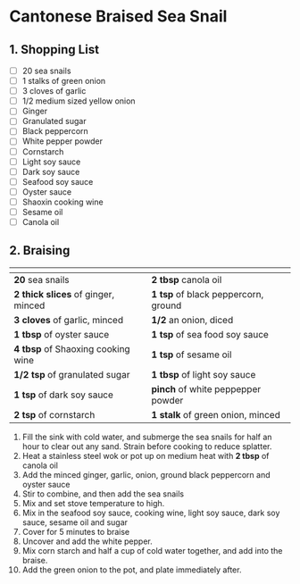 # Cantonese Braised Sea Snail

## 1. Shopping List
- [ ] 20 sea snails
- [ ] 1 stalks of green onion
- [ ] 3 cloves of garlic
- [ ] 1/2 medium sized yellow onion
- [ ] Ginger
- [ ] Granulated sugar
- [ ] Black peppercorn
- [ ] White pepper powder
- [ ] Cornstarch
- [ ] Light soy sauce
- [ ] Dark soy sauce
- [ ] Seafood soy sauce
- [ ] Oyster sauce
- [ ] Shaoxin cooking wine
- [ ] Sesame oil
- [ ] Canola oil

## 2. Braising
|<!-- -->|<!-- -->|
|---|---|
| **20** sea snails | **2 tbsp** canola oil | 
| **2 thick slices** of ginger, minced | **1 tsp** of black peppercorn, ground |
| **3 cloves** of garlic, minced | **1/2** an onion, diced |
| **1 tbsp** of oyster sauce | **1 tsp** of sea food soy sauce | 
| **4 tbsp** of Shaoxing cooking wine | **1 tsp** of sesame oil |
| **1/2 tsp** of granulated sugar | **1 tbsp** of light soy sauce |
| **1 tsp** of dark soy sauce | **pinch** of white peppepper powder |
| **2 tsp** of cornstarch | **1 stalk** of green onion, minced |

1. Fill the sink with cold water, and submerge the sea snails for half an hour to clear out any sand. Strain before cooking to reduce splatter.
2. Heat a stainless steel wok or pot up on medium heat with **2 tbsp** of canola oil
3. Add the minced ginger, garlic, onion, ground black peppercorn and oyster sauce
4. Stir to combine, and then add the sea snails
5. Mix and set stove temperature to high.
6. Mix in the seafood soy sauce, cooking wine, light soy sauce, dark soy sauce, sesame oil and sugar
7. Cover for 5 minutes to braise
8. Uncover and add the white pepper.
9. Mix corn starch and half a cup of cold water together, and add into the braise.
10. Add the green onion to the pot, and plate immediately after.